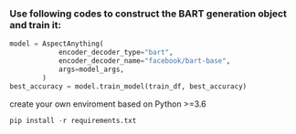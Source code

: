 ### Use following codes to construct the BART generation object and train it:
```py
model = AspectAnything(
            encoder_decoder_type="bart",
            encoder_decoder_name="facebook/bart-base",
            args=model_args,
        )
best_accuracy = model.train_model(train_df, best_accuracy)
```

create your own enviroment based on Python >=3.6
```py
pip install -r requirements.txt
```
